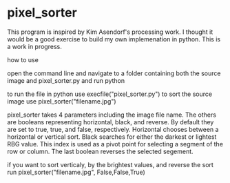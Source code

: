 # pixel_sorter
This program is inspired by Kim Asendorf's processing work. I thought it would be a good exercise to build my own implemenation in python. This is a work in progress.

how to use

open the command line and navigate to a folder containing both the source image and pixel_sorter.py and run python

to run the file in python use execfile("pixel_sorter.py")
to sort the source image use pixel_sorter("filename.jpg")

pixel_sorter takes 4 parameters including the image file name. The others are booleans representing horizontal, black, and reverse. By default they are set to true, true, and false, respectively. Horizontal chooses between a horizontal or vertical sort. Black searches for either the darkest or lightest RBG value. This index is used as a pivot point for selecting a segment of the row or column. The last boolean reverses the selected segement.

if you want to sort verticaly, by the brightest values, and reverse the sort run pixel_sorter("filename.jpg", False,False,True)
